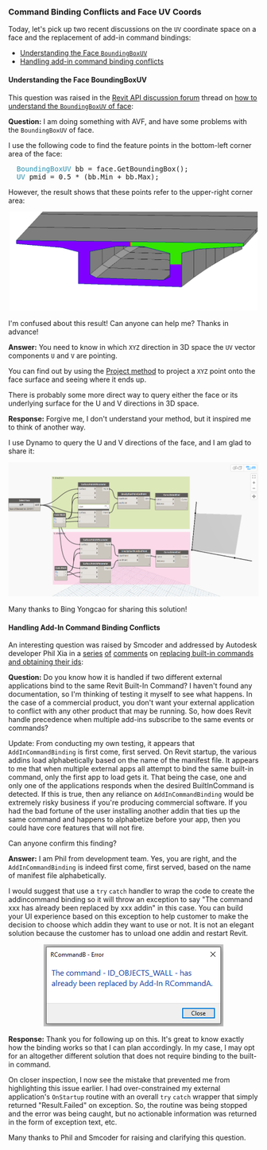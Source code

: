 <head>
<meta http-equiv="Content-Type" content="text/html; charset=utf-8">
<link rel="stylesheet" type="text/css" href="bc.css">
<script src="https://cdn.rawgit.com/google/code-prettify/master/loader/run_prettify.js" type="text/javascript"></script>
<script async src="https://platform.twitter.com/widgets.js" charset="utf-8"></script>
</head>

<!---

twitter:

Understanding the Face UV coordinate space and handling add-in command binding replacement conflicts in the #RevitAPI #DynamoBim @AutodeskForge @AutodeskRevit #bim #ForgeDevCon https://bit.ly/cmdbindfacebb

Today, let's pick up two recent discussions on the <code>UV</code> coordinate space on a face and the replacement of add-in command bindings
&ndash; Understanding the Face <code>BoundingBoxUV</code>
&ndash; Handling add-in command binding conflicts...

linkedin:

#bim #DynamoBim #ForgeDevCon #Revit #API #IFC #SDK #AI #VisualStudio #Autodesk #AEC #adsk

the [Revit API discussion forum](http://forums.autodesk.com/t5/revit-api-forum/bd-p/160) thread

<center>
<img src="img/" alt="" title="" width="600"/>
<p style="font-size: 80%; font-style:italic"></p>
</center>

-->

### Command Binding Conflicts and Face UV Coords

Today, let's pick up two recent discussions on the `UV` coordinate space on a face and the replacement of add-in command bindings:

- [Understanding the Face `BoundingBoxUV`](#2)
- [Handling add-in command binding conflicts](#3)

#### <a name="2"></a>Understanding the Face BoundingBoxUV

This question was raised in 
the [Revit API discussion forum](http://forums.autodesk.com/t5/revit-api-forum/bd-p/160) thread
on [how to understand the `BoundingBoxUV` of face](https://forums.autodesk.com/t5/revit-api-forum/how-to-understand-the-boundingboxuv-of-face/m-p/9374555):

**Question:** I am doing something with AVF, and have some problems with the `BoundingBoxUV` of face.

I use the following code to find the feature points in the bottom-left corner area of the face:

<pre class="code">
&nbsp;&nbsp;<span style="color:#2b91af;">BoundingBoxUV</span>&nbsp;bb&nbsp;=&nbsp;face.GetBoundingBox();
&nbsp;&nbsp;<span style="color:#2b91af;">UV</span>&nbsp;pmid&nbsp;=&nbsp;0.5&nbsp;*&nbsp;(bb.Min&nbsp;+&nbsp;bb.Max);
</pre>

However, the result shows that these points refer to the upper-right corner area:

<center>
<img src="img/face_bounding_box_ll.png" alt="Face bounding box lower left" title="Face bounding box lower left" width="500"/> <!-- 1142 -->
</center>

I'm confused about this result! Can anyone can help me? Thanks in advance!

**Answer:** You need to know in which `XYZ` direction in 3D space the `UV` vector components `U` and `V` are pointing.

You can find out by using
the [Project method](https://www.revitapidocs.com/2020/802cc09b-d0a4-dfc5-8ca1-e8c5e8cd4ced.htm) to
project a `XYZ` point onto the face surface and seeing where it ends up.

There is probably some more direct way to query either the face or its underlying surface for the U and V directions in 3D space.

**Response:** Forgive me, I don't understand your method, but it inspired me to think of another way.

I use Dynamo to query the U and V directions of the face, and I am glad to share it:

<center>
<img src="img/face_bounding_box_uv_dyn.png" alt="Dynamo query for face U and V" title="Dynamo query for face U and V" width="800"/> <!-- 1506 -->
</center>

Many thanks to Bing Yongcao for sharing this solution!


#### <a name="3"></a>Handling Add-In Command Binding Conflicts

An interesting question was raised by Smcoder and addressed by Autodesk developer Phil Xia in
a [series](https://thebuildingcoder.typepad.com/blog/2012/06/replacing-built-in-commands-and-their-ids.html#comment-4837624436)
[of](https://thebuildingcoder.typepad.com/blog/2012/06/replacing-built-in-commands-and-their-ids.html#comment-4837714095)
[comments](https://thebuildingcoder.typepad.com/blog/2012/06/replacing-built-in-commands-and-their-ids.html#comment-4838966941)
on [replacing built-in commands and obtaining their ids](https://thebuildingcoder.typepad.com/blog/2012/06/replacing-built-in-commands-and-their-ids.html):

**Question:** Do you know how it is handled if two different external applications bind to the same Revit Built-In Command?
I haven't found any documentation, so I'm thinking of testing it myself to see what happens.
In the case of a commercial product, you don't want your external application to conflict with any other product that may be running.
So, how does Revit handle precedence when multiple add-ins subscribe to the same events or commands?

Update: From conducting my own testing, it appears that `AddInCommandBinding` is first come, first served.
On Revit startup, the various addins load alphabetically based on the name of the manifest file.
It appears to me that when multiple external apps all attempt to bind the same built-in command, only the first app to load gets it.
That being the case, one and only one of the applications responds when the desired BuiltInCommand is detected.
If this is true, then any reliance on `AddInCommandBinding` would be extremely risky business if you're producing commercial software.
If you had the bad fortune of the user installing another addin that ties up the same command and happens to alphabetize before your app, then you could have core features that will not fire.

Can anyone confirm this finding?

**Answer:** I am Phil from development team.
Yes, you are right, and the `AddInCommandBinding` is indeed first come, first served, based on the name of manifest file alphabetically.

I would suggest that use a `try` `catch` handler to wrap the code to create the addincommand binding so it will throw an exception to say "The command xxx has already been replaced by xxx addin" in this case.
You can build your UI experience based on this exception to help customer to make the decision to choose which addin they want to use or not.
It is not an elegant solution because the customer has to unload one addin and restart Revit.

<center>
<img src="img/AddInCommandBinding_already_replaced.png" alt="AddInCommandBinding already replaced" title="AddInCommandBinding already replaced" width="362"/> <!-- 362 -->
</center>

**Response:** Thank you for following up on this.
It's great to know exactly how the binding works so that I can plan accordingly.
In my case, I may opt for an altogether different solution that does not require binding to the built-in command.

On closer inspection, I now see the mistake that prevented me from highlighting this issue earlier.
I had over-constrained my external application's `OnStartup` routine with an overall `try` `catch` wrapper that simply returned "Result.Failed" on exception.
So, the routine was being stopped and the error was being caught, but no actionable information was returned in the form of exception text, etc.

Many thanks to Phil and Smcoder for raising and clarifying this question.
